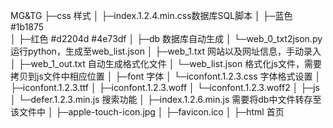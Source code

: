 
MG&TG
├─css      样式
│    ├─index.1.2.4.min.css数据库SQL脚本 
│        ├─蓝色		#1b1875       
│        ├─红色		#d2204d 
	                #4e73df 
│ 
├─db       数据库自动生成
│        └─web_0_txt2json.py   运行python，生成至web_list.json
│        ├─web_1.txt   网站以及网址信息，手动录入
│        ├─web_1_out.txt  自动生成格式化文件
│        └─web_list.json    格式化js文件，需要拷贝到js文件中相应位置
│ 
├─font  字体
│        └─iconfont.1.2.3.css  字体格式设置
│        ├─iconfont.1.2.3.ttf
│        ├─iconfont.1.2.3.woff
│        └─iconfont.1.2.3.woff2
│
├─js  
│        └─defer.1.2.3.min.js   搜索功能
│        ├─index.1.2.6.min.js  需要将db中文件转存至该文件中
│ 
├─apple-touch-icon.jpg
│ 
├─favicon.ico
│ 
├─html 首页
